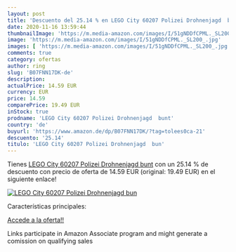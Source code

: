 ```yaml
---
layout: post
title: 'Descuento del 25.14 % en LEGO City 60207 Polizei Drohnenjagd  bun'
date: 2020-11-16 13:59:44
thumbnailImage: 'https://m.media-amazon.com/images/I/51gNDDfCPML._SL200_.jpg'
image: 'https://m.media-amazon.com/images/I/51gNDDfCPML._SL200_.jpg'
images: [ 'https://m.media-amazon.com/images/I/51gNDDfCPML._SL200_.jpg' ]
comments: true
category: ofertas
author: ring
slug: 'B07FNN17DK-de'
description:
actualPrice: 14.59 EUR
currency: EUR
price: 14.59
comparePrice: 19.49 EUR
inStock: true
prodname: 'LEGO City 60207 Polizei Drohnenjagd  bunt'
country: 'de'
buyurl: 'https://www.amazon.de/dp/B07FNN17DK/?tag=tolees0ca-21'
descuento: '25.14'
titulo: 'LEGO City 60207 Polizei Drohnenjagd  bun'
---
```


Tienes [LEGO City 60207 Polizei Drohnenjagd  bunt](https://www.amazon.de/dp/B07FNN17DK/?tag=tolees0ca-21) con un 25.14 % de descuento con precio de oferta de 14.59 EUR (original: 19.49 EUR) en el siguiente enlace!

[![LEGO City 60207 Polizei Drohnenjagd  bun](https://m.media-amazon.com/images/I/51gNDDfCPML._SL200_.jpg)](https://www.amazon.de/dp/B07FNN17DK/?tag=tolees0ca-21)

Características principales:


[Accede a la oferta!!](https://www.amazon.de/dp/B07FNN17DK/?tag=tolees0ca-21)

Links participate in Amazon Associate program and might generate a comission on qualifying sales


